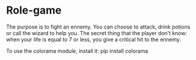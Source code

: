 # Role-game

The purpose is to fight an ennemy. You can choose to attack, drink potions or call the wizard to help you.
The secret thing that the player don't know: when your life is equal to 7 or less, you give a critical hit to the ennemy.

To use the colorama module, install it: pip install colorama

